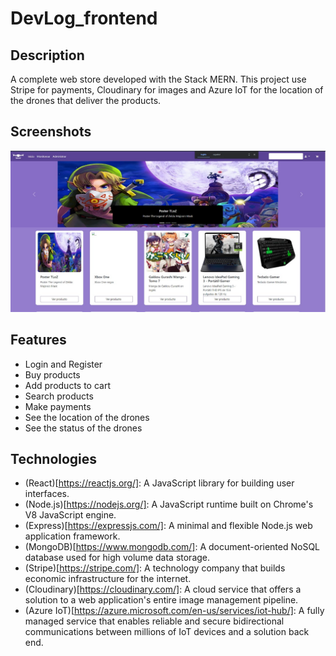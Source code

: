 # DevLog_frontend

## Description

A complete web store developed with the Stack MERN. This project use Stripe for payments, Cloudinary for images and Azure IoT for the location of the drones that deliver the products.

## Screenshots

![DevLog](./img/devlog.jpeg)

## Features

-   Login and Register
-   Buy products
-   Add products to cart
-   Search products
-   Make payments
-   See the location of the drones
-   See the status of the drones

## Technologies

-   (React)[https://reactjs.org/]: A JavaScript library for building user interfaces.
-   (Node.js)[https://nodejs.org/]: A JavaScript runtime built on Chrome's V8 JavaScript engine.
-   (Express)[https://expressjs.com/]: A minimal and flexible Node.js web application framework.
-   (MongoDB)[https://www.mongodb.com/]: A document-oriented NoSQL database used for high volume data storage.
-   (Stripe)[https://stripe.com/]: A technology company that builds economic infrastructure for the internet.
-   (Cloudinary)[https://cloudinary.com/]: A cloud service that offers a solution to a web application's entire image management pipeline.
-   (Azure IoT)[https://azure.microsoft.com/en-us/services/iot-hub/]: A fully managed service that enables reliable and secure bidirectional communications between millions of IoT devices and a solution back end.
